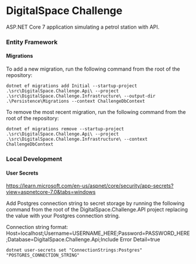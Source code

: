 # DigitalSpace Challenge #

ASP.NET Core 7 application simulating a petrol station with API.

### Entity Framework ###

#### Migrations ####

To add a new migration, run the following command from the root of the repository:

```
dotnet ef migrations add Initial --startup-project .\src\DigitalSpace.Challenge.Api\ --project .\src\DigitalSpace.Challenge.Infrastructure\ --output-dir .\Persistence\Migrations --context ChallengeDbContext
```

To remove the most recent migration, run the following command from the root of the repository:

```
dotnet ef migrations remove --startup-project .\src\DigitalSpace.Challenge.Api\ --project .\src\DigitalSpace.Challenge.Infrastructure\ --context ChallengeDbContext
```

### Local Development ###

#### User Secrets ####
https://learn.microsoft.com/en-us/aspnet/core/security/app-secrets?view=aspnetcore-7.0&tabs=windows

Add Postgres connection string to secret storage by running the following command from the root of the DigitalSpace.Challenge.API project replacing the value with your Postgres connection string.

Connection string format: Host=localhost;Username=USERNAME_HERE;Password=PASSWORD_HERE;Database=DigitalSpace.Challenge.Api;Include Error Detail=true

```
dotnet user-secrets set "ConnectionStrings:Postgres" "POSTGRES_CONNECTION_STRING"
```